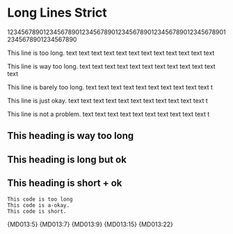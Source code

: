 # Long Lines Strict

12345678901234567890123456789012345678901234567890123456789012345678901234567890

This line is too long. text text text text text text text text text text text text

This line is way too long. text text text text text text text text text text text text

This line is barely too long. text text text text text text text text text text t

This line is just okay. text text text text text text text text text text text t

This line is not a problem. text text text text text text text text text text t

## This heading is way too long

## This heading is long but ok

## This heading is short + ok

```text
This code is too long
This code is a-okay.
This code is short.
```

{MD013:5}
{MD013:7}
{MD013:9}
{MD013:15}
{MD013:22}

<!-- markdownlint-configure-file {
  "MD013": {
    "strict": true,
    "heading_line_length": 30,
    "code_block_line_length": 20
  }
} -->
